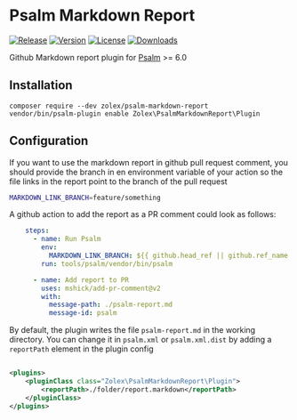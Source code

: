 # Psalm Markdown Report

[![Release](https://github.com/zolex/psalm-markdown-report/workflows/Release/badge.svg)](https://github.com/zolex/psalm-markdown-report/actions/workflows/release.yaml)
[![Version](https://img.shields.io/packagist/v/zolex/psalm-markdown-report)](https://packagist.org/packages/zolex/psalm-markdown-report)
[![License](https://img.shields.io/packagist/l/zolex/psalm-markdown-report)](./LICENSE)
[![Downloads](https://img.shields.io/packagist/dt/zolex/psalm-markdown-report)](https://packagist.org/packages/zolex/psalm-markdown-report)

Github Markdown report plugin for [Psalm](https://github.com/vimeo/psalm) >= 6.0

## Installation

```
composer require --dev zolex/psalm-markdown-report
vendor/bin/psalm-plugin enable Zolex\PsalmMarkdownReport\Plugin
```

## Configuration

If you want to use the markdown report in github pull request comment, you should provide the branch in en environment variable of your action so the file links in the report point to the branch of the pull request

```bash
MARKDOWN_LINK_BRANCH=feature/something
```

A github action to add the report as a PR comment could look as follows:

```yaml
    steps:
      - name: Run Psalm
        env:
          MARKDOWN_LINK_BRANCH: ${{ github.head_ref || github.ref_name }}
        run: tools/psalm/vendor/bin/psalm

      - name: Add report to PR
        uses: mshick/add-pr-comment@v2
        with:
          message-path: ./psalm-report.md
          message-id: psalm
```

By default, the plugin writes the file `psalm-report.md` in the working directory. You can change it in `psalm.xml` or `psalm.xml.dist` by adding a `reportPath` element in the plugin config

```xml

<plugins>
    <pluginClass class="Zolex\PsalmMarkdownReport\Plugin">
        <reportPath>./folder/report.markdown</reportPath>
    </pluginClass>
</plugins>
```
